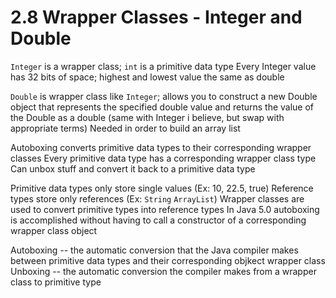 # 2.8 Wrapper Classes - Integer and Double
`Integer` is a wrapper class; `int` is a primitive data type
Every Integer value has 32 bits of space; highest and lowest value the same as double


`Double` is wrapper class like `Integer`; allows you to construct a new Double object that represents the specified double value and returns the value of the Double as a double (same with Integer i believe, but swap with appropriate terms)
Needed in order to build an array list


Autoboxing converts primitive data types to their corresponding wrapper classes
Every primitive data type has a corresponding wrapper class type
Can unbox stuff and convert it back to a primitive data type

Primitive data types only store single values (Ex: 10, 22.5, true)
Reference types store only references (Ex: `String` `ArrayList`)
Wrapper classes are used to convert primitive types into reference types
In Java 5.0 autoboxing is accomplished without having to call a constructor of a corresponding wrapper class object

Autoboxing -- the automatic conversion that the Java compiler makes between primitive data types and their corresponding objkect wrapper class
Unboxing -- the automatic conversion the compiler makes from a wrapper class to primitive type